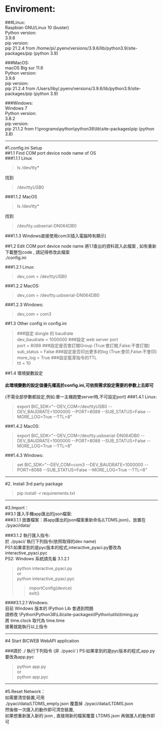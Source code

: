 # Enviroment:<br>
###Linux:<br>
Raspbian GNU/Linux 10 (buster)<br>
Python version:<br>
3.9.6<br>
pip version:<br>
pip 21.2.4 from /home/pi/.pyenv/versions/3.9.6/lib/python3.9/site-packages/pip (python 3.9)<br>

###MacOS:<br>
macOS Big sur 11.6<br>
Python version:<br>
3.9.6<br>
pip version:<br>
pip 21.2.4 from /Users/liby/.pyenv/versions/3.9.6/lib/python3.9/site-packages/pip (python 3.9)<br>

###Windows:<br>
Windows 7<br>
Python version:<br>
3.8.2<br>
pip version:<br>
pip 21.1.2 from f:\programs\python\python38\lib\site-packages\pip (python 3.8)<br>

---
#1.config.ini Setup<br>
##1.1 Find COM port device node name of OS<br>
###1.1.1 Linux
>ls /dev/tty* 
>
找到 
>/dev/ttyUSB0 
>

###1.1.2 MacOS
>ls /dev/tty* 
>
找到 
>/dev/tty.usbserial-DN064DB0 
>

###1.1.3 Windows直接使用com3(插入電腦時有顯示)

##1.2 Edit COM port device node name
將1.1查出的資料寫入此檔案 , 如有重新下載整包code , 請記得修改此檔案<br>
./config.ini<br>

###1.2.1 Linux:
>dev_com = /dev/ttyUSB0
>
###1.2.2 MacOS:
>dev_com = /dev/tty.usbserial-DN064DB0
>
###1.2.3 Windows:
>dev_com = com3
>

##1.3 Other config in config.ini
>###設定 dongle 的 baudrate<br>
>dev_baudrate = 1000000
>###設定 web server port<br>
>port = 8088
>###設定是否會訂閱Group (True:會訂閱,False:不會訂閱)<br>
>sub_status = False
>###設定是否印出更多的log (True:會印,False:不會印)<br>
>more_log = True
>###設定藍芽指令的TTL <br>
>ttl = 10

##1.4 環境變數設定
#### 此環境變數的設定值優先權高於config.ini,可依照需求設定需要的參數上去即可<br>
(不需全部參數都設定,例如:單一主機跑雙server時,不可設定port)
###1.4.1 Linux:
>export BIC_SDK="--DEV_COM=/dev/ttyUSB0 --DEV_BAUDRATE=1000000 --PORT=8088 --SUB_STATUS=False --MORE_LOG=True --TTL=8"
>
###1.4.2 MacOS:
>export BIC_SDK="--DEV_COM=/dev/tty.usbserial-DN064DB0 --DEV_BAUDRATE=1000000 --PORT=8088 --SUB_STATUS=False --MORE_LOG=True --TTL=8"
>
###1.4.3 Windows:
>set BIC_SDK="--DEV_COM=com3 --DEV_BAUDRATE=1000000 --PORT=8088 --SUB_STATUS=False --MORE_LOG=True --TTL=8"
>


---

#2. Install 3rd party package<br>
>pip install -r requirements.txt
>

---

#3.Import：<br>
##3.1 匯入手機app匯出的json檔案:<br>
###3.1.1 放置檔案：將app匯出的json檔案重新命名(LTDMS.json)，放置在 ./pyaci/data/

###3.1.2 執行匯入指令:<br>
於 ./pyaci/ 執行下列指令(依照取得的dev name)<br>
PS1:如果拿到的是pyc版本的程式,interactive_pyaci.py要改為interactive_pyaci.pyc <br>
PS2: Windows 系統請先看 3.1.2.1
>python interactive_pyaci.py<br> 
>or<br>
>python interactive_pyaci.pyc<br>
>>importConfig(device)<br>
exit()<br>
> 

####3.1.2.1 Windows:<br>
目前 Windows 版本的 IPython Lib 會遇到問題<br>
請修改
\Python\Python38\Lib\site-packages\IPython\utils\timing.py<br>
將 time.clock 取代為 time.time<br>
接著就能執行以上指令<br>


---

#4 Start BICWEB WebAPI application<br>

###請於 ./ 執行下列指令 (非 ./pyaci/ )
PS:如果拿到的是pyc版本的程式,app.py要改為app.pyc <br>

>python app.py<br> 
>or<br>
>python app.pyc<br>


---

#5.Reset Network：<br>
如需要清空裝置,可用<br>
./pyaci/data/LTDMS_empty.json 覆蓋掉 ./pyaci/data/LTDMS.json<br> 
然後做一次匯入的動作即可清空裝置,<br>
如果想重新匯入新的 json , 直接用新的檔案覆蓋 LTDMS.json 再做匯入的動作即可<br>